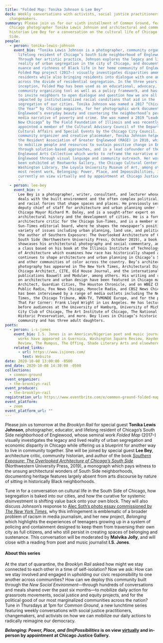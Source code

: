 ```yaml
---
title: "Folded Map: Tonika Johnson & Lee Bey"
deck: Weekly conversations with activists, social justice practitioners, and
  changemakers.
summary: Please join us for our sixth installment of Common Ground, featuring
  Chicago photographer Tonika Lewis Johnson and architectural and community
  historian Lee Bey for a conversation on the cultural life of Chicago's South
  Side.
people:
  - person: tonika-lewis-johnson
    event_bio: "Tonika Lewis Johnson is a photographer, community organizer, and
      lifelong resident of Chicago’s South Side neighborhood of Englewood.
      Through her artistic practice, Johnson explores the legacy and lived
      reality of urban segregation in the city of Chicago, and documents the
      nuance and richness of Black life in her home community of Englewood. Her
      Folded Map project (2017–) visually investigates disparities among Chicago
      residents while also bringing residents into dialogue with one another
      across the divide of residential segregation. In the three years since its
      inception, Folded Map has been used as an educational, advocacy, and
      community organizing tool as well as a policy framework, and has continued
      to invite neighbors to open dialogue and question how we are all socially
      impacted by institutionalized racial conditions that aid in the
      segregation of our cities. Tonika Johnson was named a 2017 “Chicagoan of
      the Year” by Chicago magazine, for her photographic work documenting
      Englewood’s everyday beauty and countering the neighborhood’s pervasive
      media narrative of poverty and crime. She was named a 2019 “Leader for a
      New Chicago” by The Field Foundation of Illinois and was recently
      appointed a member of the Cultural Advisory Council of the Department of
      Cultural Affairs and Special Events by the Chicago City Council. As a
      community organizer and creative placemaker, Tonika Johnson helped cofound
      the Resident Association of Greater Englewood (RAGE) in 2010, which works
      to mobilize people and resources to sustain positive change in Englewood
      through solution-based approaches, and is a lead cofounder of the
      Englewood Arts Collective which works to reframe the narrative of
      Englewood through visual language and community outreach. Her work has
      been exhibited at Rootworks Gallery, the Chicago Cultural Center, Harold
      Washington Library, the Loyola University Museum of Art, among others. Her
      most recent work, Belonging: Power, Place, and Impossibilities, is
      currently on view virtually and by appointment at Chicago Justice Gallery.
      "
  - person: lee-bey
    event_bio: >
      Lee Bey is a photographer, writer, consultant, and lecturer whose work
      deals with the built environment and the often complex political, social,
      and racial forces that shape spaces and places. He previously served as
      deputy chief of staff for architecture and urban planning under former
      Chicago Mayor Richard M. Daley, and is a sought-after expert on
      architectural history and the development of cities. He is a former
      architecture critic for the Chicago Sun-Times, and is a member of the
      Sun-Times editorial board, where he shapes the newspaper’s position on a
      variety of issues including urban planning, land use, and politics. He is
      the author of Southern Exposure: The Overlooked Architecture of Chicago’s
      South Side (Northwestern University Press, October 2019), a book which
      showcases his architectural photography and social commentary, and teaches
      a class based on his book at the Illinois Institute of Technology College
      of Architecture which examines how race has historically shaped and
      continues to shape architecture and urban planning in Chicago’s South Side
      and other communities of color across the country. Bey’s architectural
      photography has appeared in The New York Times, Architectural Digest,
      Chicago Architect, CITE, Old House Journal, and the international design
      publications Bauwelt and Modulør, among others. His writing and reporting
      on architecture and urban design have been featured in Chicago magazine,
      Architect, Guardian Cities, The Houston Chronicle, and on WBEZ Chicago
      Public Radio, Fox News Chicago, Monocle Radio, and CBS2 News Chicago. Bey
      has been interviewed by a range of media outlets including The New York
      Times, the Chicago Tribune, WGN-TV, TVMONDE Europe, and for the program
      That Far Corner: Frank Lloyd Wright in Los Angeles. He has lectured widely
      before audiences at the University of Hamburg, University of Michigan,
      City Club of Chicago, The Art Institute of Chicago, The National Trust for
      Historic Preservation, and more. Bey lives in Chicago’s historic Pullman
      community and has three adult daughters. 
poets:
  - person: i-s-jones
    event_bio: I.S. Jones is an American/Nigerian poet and music journalist. Her
      works have appeared in Guernica, Washington Square Review, Hayden’s Ferry
      Review, The Rumpus, The Offing, Shade Literary Arts and elsewhere.
    related_links:
      - url: https://www.isjones.com/
        text: Website
date: 2020-10-08 13:00:00 -0500
end_date: 2020-10-08 14:30:00 -0500
collections:
  - common-ground
event_organizer:
  - the-brooklyn-rail
event_producer:
  - the-brooklyn-rail
registration_url: https://www.eventbrite.com/e/common-ground-folded-map-with-tonika-johnson-lee-bey-tickets-123762419729
event_platform:
  - zoom
event_platform_url: ""
---
```

Please join us tomorrow at the *Brooklyn Rail* for special guest **Tonika Lewis Johnson**, photographer, educator, and lifelong resident of Chicago’s South Side neighborhood of Englewood, whose seminal work *Folded Map* (2017–) visually investigates the legacy and lived reality of urban segregation and economic disparity in Chicago while offering us a blueprint for another way to live in community together. She will be joined by special guest **Lee Bey**, architecture critic, community historian, and author of the book *[Southern Exposure: The Overlooked Architecture of Chicago’s South Side](https://nupress.northwestern.edu/content/southern-exposure)* (Northwestern University Press, 2019), a monograph which pays witness to the unsung architectural wonders of South Side neighborhoods, documenting heritage features largely absent from arts discourse by nature of sitting in historically Black neighborhoods.

Tune in for a conversation on cultural life in the South Side of Chicago, how segregation is baked into our cities, and how the curative for systemic disinvestment is shifting value back onto your own block. They will also discuss Johnson’s response to [Alec Soth’s photo essay commissioned by *The New York Times*](https://www.theartnewspaper.com/news/magnum-photographer-alec-soth-may-face-legal-action-after-plagiarism-claim-from-chicago-artist-tonika-johnson), why this infringement is emblematic of a broader problem of racism in media journalism, and her new project, *Belonging* which highlights the experiences of teenagers growing up in a system of policing and containment designed to keep them from traversing their own city as full citizens, and who still persist in creating spaces of belonging and sustenance. This conversation will be moderated by **Malvika Jolly**, and will close with a reading from poet and music journalist **I.S. Jones**.



#### **About this series**

At the start of quarantine, the *Brooklyn Rail* asked how might we stay connected to each other in a time of self-isolation? Now we ask: How can we stay involved and engaged in upholding our civic responsibility to one another across communities? How can we deploy this community built through the *New Social Environment*—through hundreds of conversations and meals shared over the past six months—to mobilize daily action for grassroots movements, social justice and equity projects, and for the political good of our most marginalized communities across the nation? Tune in Thursdays at 1pm for *Common Ground*, a new lunchtime series featuring weekly conversations with social justice practitioners, changemakers, and activists on how we can mobilize our daily actions to radically reimagine our democracy.



***Belonging: Power, Place, and (Im)Possibilities* is on view [virtually](http://belongingchicago.com/) and in-person by appointment at Chicago Justice Gallery.**